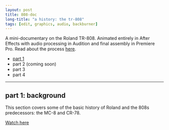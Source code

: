 ```yaml
---
layout: post
title: 808-doc
long-title: "a history: the tr-808"
tags: [edit, graphics, audio, backburner]
---
```

A mini-documentary on the Roland TR-808. Animated entirely in After Effects with audio processing in Audition and final assembly in Premiere Pro. Read about the process <a href="{% post_url /blog/2022-05-25-on-the-808-doc %}" target="_self">here</a>.

<ul>
    <li><a href="#part-1-background" target="_self">part 1</a></li>
    <li>part 2 (coming soon)</li>
    <li>part 3</li>
    <li>part 4</li>
</ul>

<hr>

## part 1: background
This section covers some of the basic history of Roland and the 808s predecessors: the MC-8 and CR-78.

[Watch here](https://youtu.be/maHMr4QrffM)